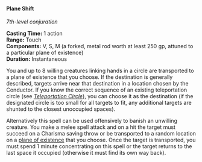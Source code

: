 #### Plane Shift
<!-- markdownlint-disable link-image-reference-definitions -->
[_metadata_:spell_name]:- "Plane Shift"
[_metadata_:spell_level]:- "7"
[_metadata_:spell_school]:- "conjuration"
[_metadata_:ritual]:- "false"
[_metadata_:casting_time_amount]:- "1"
[_metadata_:casting_time_unit]:- "action"
[_metadata_:range]:- "Touch"
[_metadata_:target]:- "you and up to 8 willing creatures, or one unwilling creature"
[_metadata_:components_verbal]:- "true"
[_metadata_:components_somatic]:- "true"
[_metadata_:components_material]:- "true"
[_metadata_:components_material_description]:- "a forked, metal rod worth at least 250 gp, attuned to a particular plane of existence"
[_metadata_:components_material_cost]:- "250 gp"
[_metadata_:duration]:- "Instantaneous or up to 1 minute"
[_metadata_:concentration]:- "conditional"
[_metadata_:saving_throw]:- "Charisma"
[_metadata_:saving_throw_success]:- "avoids_effect"
[_metadata_:compared_to_wotc_srd_5.1]:- "mechanics_same_wording_different"
[_metadata_:compared_to_a5e_srd]:- "mechanics_same_wording_different"
<!-- markdownlint-disable-next-line no-emphasis-as-heading -->
_7th-level conjuration_

**Casting Time:** 1 action \
**Range:** Touch \
**Components:** V, S, M (a forked, metal rod worth at least 250 gp, attuned to a particular plane of existence) \
**Duration:** Instantaneous

You and up to 8 willing creatures linking hands in a circle are transported to a plane of existence that you choose.
If the destination is generally described, targets arrive near that destination in a location chosen by the Conductor.
If you know the correct sequence of an existing teleportation circle (see _[<span class="spell">Teleportation Circle</span>](#Teleportation_Circle_teleportation_circle)_), you can choose it as the destination (if the designated circle is too small for all targets to fit, any additional targets are shunted to the closest unoccupied spaces).

Alternatively this spell can be used offensively to banish an unwilling creature.
You make a melee spell attack and on a hit the target must succeed on a Charisma saving throw or be transported to a random location on a [plane of existence](#Planes_of_Existence_planes_of_existence) that you choose.
Once the target is transported, you must spend 1 minute concentrating on this spell or the target returns to the last space it occupied (otherwise it must find its own way back).
